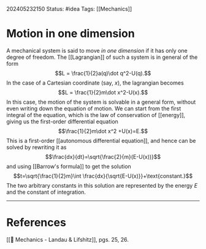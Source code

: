 202405232150
Status: #idea
Tags: [[Mechanics]]

# Motion in one dimension

A mechanical system is said to move *in one dimension* if it has only one degree of freedom. The [[Lagrangian]] of such a system is in general of the form
$$L = \frac{1}{2}a(q)\dot q^2-U(q).$$
In the case of a Cartesian coordinate (say, $x$), the lagrangian becomes
$$L = \frac{1}{2}m\dot x^2-U(x).$$
In this case, the motion of the system is solvable in a general form, without even writing down the equation of motion. We can start from the first integral of the equation, which is the law of conservation of [[energy]], giving us the first-order differential equation
$$\frac{1}{2}m\dot x^2 +U(x)=E.$$
This is a first-order [[autonomous differential equation]], and hence can be solved by rewriting it as
$$\frac{dx}{dt}=\sqrt{\frac{2}{m}(E-U(x))}$$
and using [[Barrow's formula]] to get the solution
$$t=\sqrt{\frac{1}{2}m}\int \frac{dx}{\sqrt{E-U(x)}}+\text{constant.}$$
The two arbitrary constants in this solution are represented by the energy $E$ and the constant of integration.

___
# References
[[📕 Mechanics - Landau & Lifshitz]], pgs. 25, 26.